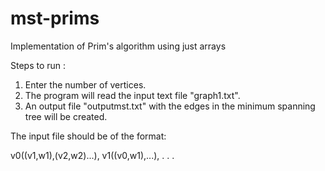 # mst-prims
Implementation of Prim's algorithm using just arrays

Steps to run :

1. Enter the number of vertices.
2. The program will read the input text file "graph1.txt".
3. An output file "outputmst.txt" with the edges in the minimum spanning tree will be created.

The input file should be of the format:

v0((v1,w1),(v2,w2)...),
v1((v0,w1),...),
.
.
.
